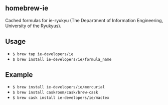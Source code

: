 ## homebrew-ie

Cached formulas for ie-ryukyu (The Department of Information Engineering, University of the Ryukyus).

## Usage

- `` $ brew tap ie-developers/ie ``
- `` $ brew install ie-developers/ie/formula_name ``

## Example
- `` $ brew install ie-developers/ie/mercurial ``
- `` $ brew install caskroom/cask/brew-cask ``
- `` $ brew cask install ie-developers/ie/mactex ``
